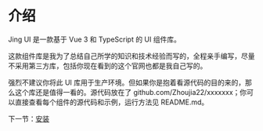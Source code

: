 # 介绍

Jing UI 是一款基于 Vue 3 和 TypeScript 的 UI 组件库。

这款组件库是我为了总结自己所学的知识和技术经验而写的，全程亲手编写，尽量不采用第三方库，包括你现在看到的这个官网也都是我自己写的。

强烈不建议你将此 UI 库用于生产环境。但如果你是抱着看源代码的目的来的，那么这个库还是值得一看的。源代码放在了 github.com/Zhoujia22/xxxxxxx；你可以直接查看每个组件的源代码和示例，运行方法见 README.md。

下一节：[安装](#/doc/install)